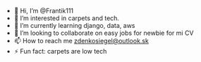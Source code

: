 - 👋 Hi, I’m @Frantik111
- 👀 I’m interested in carpets and tech.
- 🌱 I’m currently learning django, data, aws
- 💞️ I’m looking to collaborate on easy jobs for newbie for mi CV
- 📫 How to reach me zdenkosiegel@outlook.sk
- ⚡ Fun fact: carpets are low tech 

